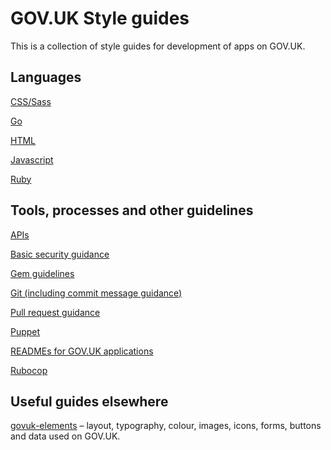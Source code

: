 # GOV.UK Style guides

This is a collection of style guides for development of apps on GOV.UK.

## Languages

[CSS/Sass][css]

[Go][go]

[HTML][html]

[Javascript][js]

[Ruby][rb]

## Tools, processes and other guidelines

[APIs][api]

[Basic security guidance][security]

[Gem guidelines][gem]

[Git (including commit message guidance)][git]

[Pull request guidance][pr]

[Puppet][pp]

[READMEs for GOV.UK applications][readme]

[Rubocop][rubocop]

## Useful guides elsewhere

[govuk-elements][govuk-elements] – layout, typography, colour, images, icons, forms, buttons and data used on GOV.UK.

[api]: api.md
[css]: css.md
[gem]: rubygems.md
[git]: git.md
[go]: go.md
[govuk-elements]: http://govuk-elements.herokuapp.com/
[html]: html.md
[js]: js.md
[pp]: puppet.md
[pr]: pull-requests.md
[rb]: ruby.md
[readme]: use-of-READMEs.md
[rubocop]: using-rubocop.md
[security]: basic-security.md

